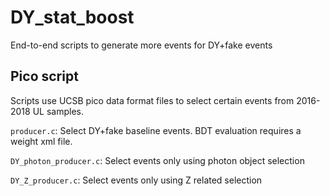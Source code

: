 # DY_stat_boost
End-to-end scripts to generate more events for DY+fake events
## Pico script
Scripts use UCSB pico data format files to select certain events from 2016-2018 UL samples.

`producer.c`: Select DY+fake baseline events. BDT evaluation requires a weight xml file.

`DY_photon_producer.c`: Select events only using photon object selection

`DY_Z_producer.c`: Select events only using Z related selection
